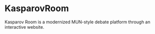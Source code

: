 # KasparovRoom
Kasparov Room is a modernized MUN-style debate platform through an interactive website.
